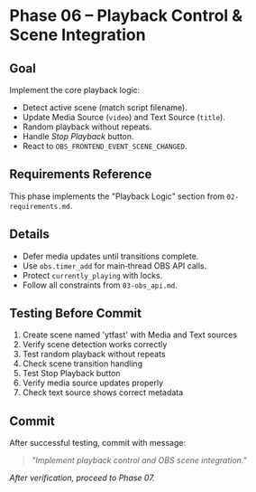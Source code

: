 # Phase 06 – Playback Control & Scene Integration

## Goal
Implement the core playback logic:

- Detect active scene (match script filename).
- Update Media Source (`video`) and Text Source (`title`).
- Random playback without repeats.
- Handle *Stop Playback* button.
- React to `OBS_FRONTEND_EVENT_SCENE_CHANGED`.

## Requirements Reference
This phase implements the "Playback Logic" section from `02-requirements.md`.

## Details
- Defer media updates until transitions complete.
- Use `obs.timer_add` for main‑thread OBS API calls.
- Protect `currently_playing` with locks.
- Follow all constraints from `03-obs_api.md`.

## Testing Before Commit
1. Create scene named 'ytfast' with Media and Text sources
2. Verify scene detection works correctly
3. Test random playback without repeats
4. Check scene transition handling
5. Test Stop Playback button
6. Verify media source updates properly
7. Check text source shows correct metadata

## Commit
After successful testing, commit with message:  
> *"Implement playback control and OBS scene integration."*

*After verification, proceed to Phase 07.*